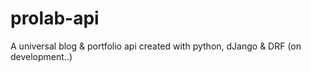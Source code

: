 # prolab-api
A universal blog &amp; portfolio api created with python, dJango &amp; DRF (on development..)